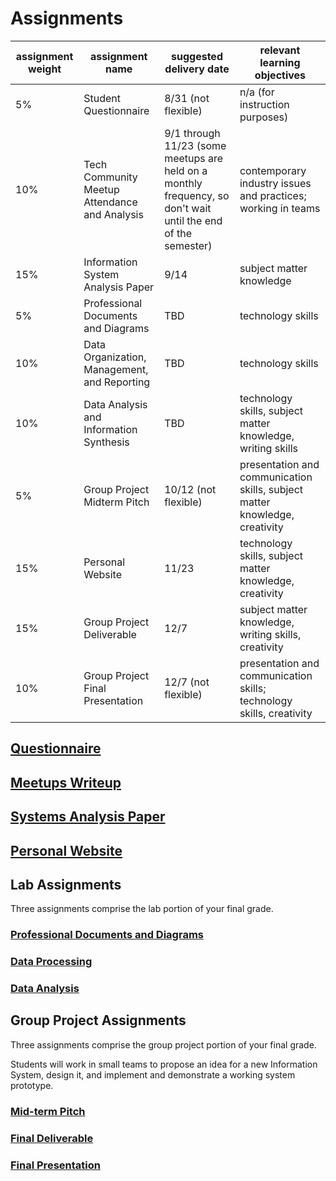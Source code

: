 # Assignments

assignment weight | assignment name | suggested delivery date | relevant learning objectives
--- | --- | --- | ---
 5% | Student Questionnaire                           | 8/31 (not flexible) | n/a (for instruction purposes)
10% | Tech Community Meetup Attendance and Analysis   | 9/1 through 11/23 (some meetups are held on a monthly frequency, so don't wait until the end of the semester)           | contemporary industry issues and practices; working in teams
15% | Information System Analysis Paper               | 9/14                | subject matter knowledge
 5% | Professional Documents and Diagrams             | TBD                 | technology skills
10% | Data Organization, Management, and Reporting    | TBD                 | technology skills
10% | Data Analysis and Information Synthesis         | TBD                 | technology skills, subject matter knowledge, writing skills
 5% | Group Project Midterm Pitch                     | 10/12 (not flexible) | presentation and communication skills, subject matter knowledge, creativity
15% | Personal Website                                | 11/23               | technology skills, subject matter knowledge, creativity
15% | Group Project Deliverable                       | 12/7                | subject matter knowledge, writing skills, creativity
10% | Group Project Final Presentation                | 12/7 (not flexible) | presentation and communication skills; technology skills, creativity

## [Questionnaire](assignments/questionnaire.md)

## [Meetups Writeup](assignments/meetups.md)

## [Systems Analysis Paper](assignments/systems-analysis.md)

## [Personal Website](assignments/personal-website.md)

## Lab Assignments

Three assignments comprise the lab portion of your final grade.

### [Professional Documents and Diagrams](assignments/lab/systems-analysis.md)

### [Data Processing](assignments/lab/data-processing.md)

### [Data Analysis](assignments/lab/data-analysis.md)

## Group Project Assignments

Three assignments comprise the group project portion of your final grade.

Students will work in small teams to propose an idea for a new Information System,
 design it, and implement and demonstrate a working system prototype.

### [Mid-term Pitch](assignments/lab/group-project/midterm-pitch.md)

### [Final Deliverable](assignments/lab/group-project/final-deliverable.md)

### [Final Presentation](assignments/lab/group-project/final-presentation.md)
